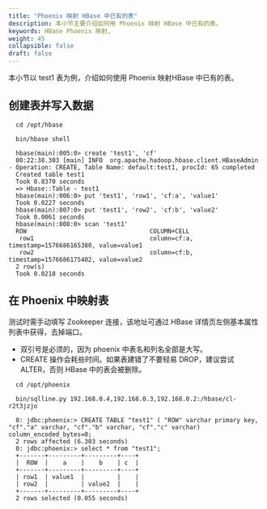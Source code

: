 ```yaml
---
title: "Phoenix 映射 HBase 中已有的表"
description: 本小节主要介绍如何用 Phoenix 映射 HBase 中已有的表。 
keywords: HBase Phoenix 映射,
weight: 45
collapsible: false
draft: false
---
```



  

本小节以 test1 表为例，介绍如何使用 Phoenix 映射HBase 中已有的表。

## 创建表并写入数据

```shell
  cd /opt/hbase

  bin/hbase shell
  
  hbase(main):005:0> create 'test1', 'cf'
  00:22:38.303 [main] INFO  org.apache.hadoop.hbase.client.HBaseAdmin - Operation: CREATE, Table Name: default:test1, procId: 65 completed
  Created table test1
  Took 0.8370 seconds
  => Hbase::Table - test1
  hbase(main):006:0> put 'test1', 'row1', 'cf:a', 'value1'
  Took 0.0227 seconds
  hbase(main):007:0> put 'test1', 'row2', 'cf:b', 'value2'
  Took 0.0061 seconds
  hbase(main):008:0> scan 'test1'
  ROW                                  COLUMN+CELL
   row1                                column=cf:a, timestamp=1576686165380, value=value1
   row2                                column=cf:b, timestamp=1576686175402, value=value2
  2 row(s)
  Took 0.0218 seconds
```

## 在 Phoenix 中映射表

测试时需手动填写 Zookeeper 连接，该地址可通过 HBase 详情页左侧基本属性列表中获得，去掉端口。

- 双引号是必须的，因为 phoenix 中表名和列名全部是大写。
- CREATE 操作会耗些时间。如果表建错了不要轻易 DROP，建议尝试 ALTER，否则 HBase 中的表会被删除。

```shell
  cd /opt/phoenix

  bin/sqlline.py 192.168.0.4,192.168.0.3,192.168.0.2:/hbase/cl-r2t3jzjo

  0: jdbc:phoenix:> CREATE TABLE "test1" ( "ROW" varchar primary key, "cf"."a" varchar, "cf"."b" varchar, "cf"."c" varchar) column_encoded_bytes=0;
  2 rows affected (6.303 seconds)
  0: jdbc:phoenix:> select * from "test1";
  +-------+---------+---------+----+
  |  ROW  |    a    |    b    | c  |
  +-------+---------+---------+----+
  | row1  | value1  |         |    |
  | row2  |         | value2  |    |
  +-------+---------+---------+----+
  2 rows selected (0.055 seconds)
```

